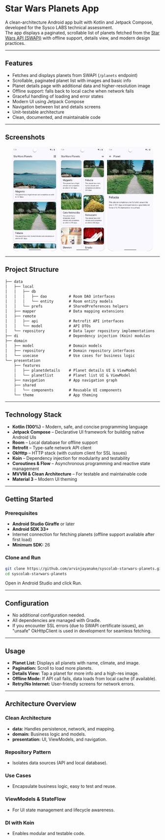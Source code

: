 # Star Wars Planets App

A clean-architecture Android app built with Kotlin and Jetpack Compose, developed for the Sysco LABS technical assessment.  
The app displays a paginated, scrollable list of planets fetched from the [Star Wars API (SWAPI)](https://swapi.dev/) with offline support, details view, and modern design practices.

---

## Features

- Fetches and displays planets from SWAPI (`/planets` endpoint)
- Scrollable, paginated planet list with images and basic info
- Planet details page with additional data and higher-resolution image
- Offline support: falls back to local cache when network fails
- Graceful handling of loading and error states
- Modern UI using Jetpack Compose
- Navigation between list and details screens
- Unit-testable architecture
- Clean, documented, and maintainable code

---

## Screenshots

<p align="center">
  <img src="https://github.com/arvinjayanake/SWAPI-App/blob/main/app/src/main/res/drawable/screenshot_1.jpg?raw=true" alt="Planet List" width="30%" />
  <img src="https://github.com/arvinjayanake/SWAPI-App/blob/main/app/src/main/res/drawable/screenshot_2.jpg?raw=true" alt="Planet List" width="30%" />
  <img src="https://github.com/arvinjayanake/SWAPI-App/blob/main/app/src/main/res/drawable/screenshot_3.jpg?raw=true" alt="Planet List" width="30%" />
</p>

---

## Project Structure

```text
├── data
│   ├── local
│   │   ├── db
│   │   │   ├── dao          # Room DAO interfaces
│   │   │   └── entity       # Room entity models
│   │   └── prefs            # SharedPreferences helpers
│   ├── mapper               # Data mapping extensions
│   ├── remote
│   │   ├── api              # Retrofit API interfaces
│   │   └── model            # API DTOs
│   └── repository           # Data layer repository implementations
├── di                       # Dependency injection (Koin) modules
├── domain
│   ├── model                # Domain models
│   ├── repository           # Domain repository interfaces
│   └── usecase              # Use cases for business logic
└── presentation
    ├── features
    │   ├── planetdetails    # Planet details UI & ViewModel
    │   └── planetlist       # Planet list UI & ViewModel
    ├── navigation           # App navigation graph
    ├── shared
    │   └── components       # Reusable UI components
    └── theme                # App theming
```
---

## Technology Stack

- **Kotlin (100%)** – Modern, safe, and concise programming language
- **Jetpack Compose** – Declarative UI framework for building native Android UIs
- **Room** – Local database for offline support
- **Retrofit** – Type-safe network API client
- **OkHttp** – HTTP stack (with custom client for SSL issues)
- **Koin** – Dependency injection for modularity and testability
- **Coroutines & Flow** – Asynchronous programming and reactive state management
- **MVVM & Clean Architecture** – For testable and maintainable code
- **Material 3** – Modern UI theming

---

## Getting Started

### Prerequisites

- **Android Studio Giraffe** or later
- **Android SDK 33+**
- Internet connection for fetching planets (offline support available after first load)
- **Minimum SDK:** 26

### Clone and Run

```bash
git clone https://github.com/arvinjayanake/syscolab-starwars-planets.git
cd syscolab-starwars-planets
```
Open in Android Studio and click Run.

---
## Configuration

- No additional configuration needed.
- All dependencies are managed with Gradle.
- If you encounter SSL errors (due to SWAPI certificate issues), an "unsafe" OkHttpClient is used in development for seamless fetching.

---

## Usage

- **Planet List:** Displays all planets with name, climate, and image.
- **Pagination:** Scroll to load more planets.
- **Details View:** Tap a planet for more info and a high-res image.
- **Offline Mode:** If API call fails, data loads from local cache (if available).
- **Retry/No Internet:** User-friendly screens for network errors.

---

## Architecture Overview

### Clean Architecture

- **data:** Handles persistence, network, and mapping.
- **domain:** Business logic and models.
- **presentation:** UI, ViewModels, and navigation.

### Repository Pattern

- Isolates data sources (API and local database).

### Use Cases

- Encapsulate business logic, easy to test and reuse.

### ViewModels & StateFlow

- For UI state management and lifecycle awareness.

### DI with Koin

- Enables modular and testable code.
